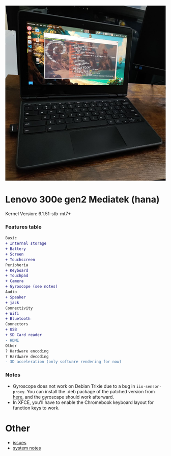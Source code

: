 ![hana300e](./assets/hana-300e-gen2-mtk.jpg)

# Lenovo 300e gen2 Mediatek (hana)

Kernel Version: 6.1.51-stb-mt7+

### Features table
```diff
Basic
+ Internal storage
+ Battery
+ Screen
+ Touchscreen
Peripheria
+ Keyboard
+ Touchpad
+ Camera
+ Gyroscope (see notes)
Audio
+ Speaker
+ jack
Connectivity
+ Wifi
+ Bluetooth
Connectors
+ USB
+ SD Card reader
- HDMI
Other
? Hardware encoding
? Hardware decoding
- 3D acceleration (only software rendering for now)
```

### Notes

- Gyroscope does not work on Debian Trixie due to a bug in `iio-sensor-proxy`. You can install the .deb package 
of the patched version from [here](https://github.com/velvet-os/imagebuilder/issues/329#issuecomment-2986024606), 
and the gyroscape should work afterward.
- In XFCE, you'll have to enable the Chromebook keyboard layout for function keys to work.
  
# Other

- [issues](https://github.com/hexdump0815/imagebuilder/issues/271)
- [system notes](https://github.com/hexdump0815/imagebuilder/blob/main/systems/chromebook_oak/readme.md)